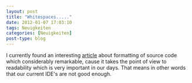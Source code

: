 ```yaml
---
layout: post
title: "Whitespaces....."
date: 2012-01-07 17:03:10
tags: Neuigkeiten
categories: [Neuigkeiten]
post-type: blog
---
```

I currently found an interesting <a href="http://blog.activelylazy.co.uk/2012/01/03/enough-whitespace-already/"  title="Enough Whitespace">article</a> about formatting of source code which considerably remarkable, cause it takes the point of view to readability which is very important in our days. That means in other words that our current IDE's are not good enough.
